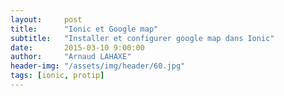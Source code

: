 ```yaml
---
layout:     post
title:      "Ionic et Google map"
subtitle:   "Installer et configurer google map dans Ionic"
date:       2015-03-10 9:00:00
author:     "Arnaud LAHAXE"
header-img: "/assets/img/header/60.jpg"
tags: [ionic, protip]
---
```



